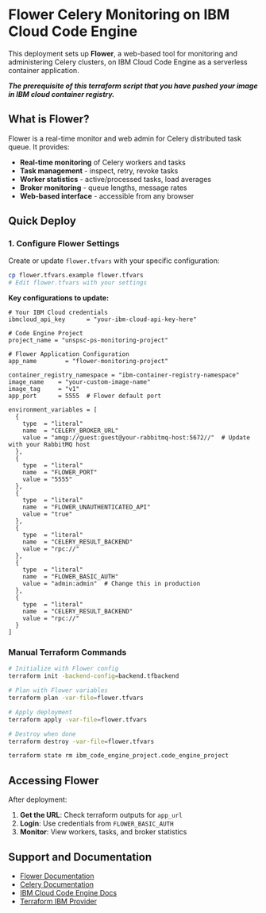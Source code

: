 # Flower Celery Monitoring on IBM Cloud Code Engine

This deployment sets up **Flower**, a web-based tool for monitoring and administering Celery clusters, on IBM Cloud Code Engine as a serverless container application.

***The prerequisite of this terraform script that you have pushed your image in IBM cloud container registry.***

## What is Flower?

Flower is a real-time monitor and web admin for Celery distributed task queue. It provides:

- **Real-time monitoring** of Celery workers and tasks
- **Task management** - inspect, retry, revoke tasks  
- **Worker statistics** - active/processed tasks, load averages
- **Broker monitoring** - queue lengths, message rates
- **Web-based interface** - accessible from any browser

## Quick Deploy

### 1. Configure Flower Settings

Create or update `flower.tfvars` with your specific configuration:

```bash
cp flower.tfvars.example flower.tfvars
# Edit flower.tfvars with your settings
```

**Key configurations to update:**

```hcl
# Your IBM Cloud credentials
ibmcloud_api_key      = "your-ibm-cloud-api-key-here"

# Code Engine Project
project_name = "unspsc-ps-monitoring-project"

# Flower Application Configuration
app_name        = "flower-monitoring-project"

container_registry_namespace = "ibm-container-registry-namespace"
image_name    = "your-custom-image-name"
image_tag     = "v1"
app_port      = 5555  # Flower default port

environment_variables = [
  {
    type  = "literal"
    name  = "CELERY_BROKER_URL"
    value = "amqp://guest:guest@your-rabbitmq-host:5672//"  # Update with your RabbitMQ host
  },
  {
    type  = "literal"
    name  = "FLOWER_PORT"
    value = "5555"
  },
  {
    type  = "literal"
    name  = "FLOWER_UNAUTHENTICATED_API"
    value = "true"
  },
  {
    type  = "literal"
    name  = "CELERY_RESULT_BACKEND"
    value = "rpc://"
  },
  {
    type  = "literal"
    name  = "FLOWER_BASIC_AUTH"
    value = "admin:admin"  # Change this in production
  },
  {
    type  = "literal"
    name  = "CELERY_RESULT_BACKEND"
    value = "rpc://"
  }
]

```

### Manual Terraform Commands

```bash
# Initialize with Flower config
terraform init -backend-config=backend.tfbackend

# Plan with Flower variables
terraform plan -var-file=flower.tfvars

# Apply deployment
terraform apply -var-file=flower.tfvars

# Destroy when done
terraform destroy -var-file=flower.tfvars
```

```bash
terraform state rm ibm_code_engine_project.code_engine_project
```

## Accessing Flower

After deployment:

1. **Get the URL**: Check terraform outputs for `app_url`
2. **Login**: Use credentials from `FLOWER_BASIC_AUTH`
3. **Monitor**: View workers, tasks, and broker statistics

## Support and Documentation

- [Flower Documentation](https://flower.readthedocs.io/)
- [Celery Documentation](https://docs.celeryproject.org/)
- [IBM Cloud Code Engine Docs](https://cloud.ibm.com/docs/codeengine)
- [Terraform IBM Provider](https://registry.terraform.io/providers/IBM-Cloud/ibm/latest/docs)